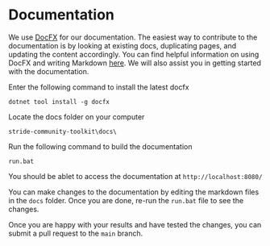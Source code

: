 # Documentation

We use [DocFX](https://github.com/dotnet/docfx) for our documentation. The easiest way to contribute to the documentation is by looking at existing docs, duplicating pages, and updating the content accordingly. You can find helpful information on using DocFX and writing Markdown [here](https://dotnet.github.io/docfx/docs/markdown.html). We will also assist you in getting started with the documentation.

Enter the following command to install the latest docfx

```
dotnet tool install -g docfx
```

Locate the docs folder on your computer

```
stride-community-toolkit\docs\

```

Run the following command to build the documentation

```
run.bat
```

You should be ablet to access the documentation at `http://localhost:8080/`

You can make changes to the documentation by editing the markdown files in the `docs` folder. Once you are done, re-run the `run.bat` file to see the changes.

 Once you are happy with your results and have tested the changes, you can submit a pull request to the `main` branch.